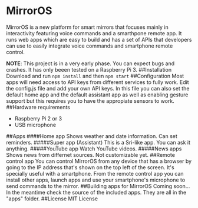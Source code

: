 # MirrorOS
MirrorOS is a new platform for smart mirrors that focuses mainly in interactivity featuring voice commands and a smarthpone remote app. It runs web apps which are easy to build and has a set of APIs that developers can use to easily integrate voice commands and smartphone remote control.

**NOTE**: This project is in a very early phase. You can expect bugs and crashes. It has only beeen tested on a Raspberry Pi 3.
##Installation
Download and run 
```npm install```
and then
```npm start```
##Configuration
Most apps will need access to API keys from different services to fully work. Edit the config.js file and add your own API keys.
In this file you can also set the default home app and the default assistant app as well as enabling gesture support but this requires you to have the appropiate sensors to work.
##Hardware requirements
- Raspberry Pi 2 or 3
- USB microphone

##Apps
####Home app
Shows weather and date information. Can set reminders.
#####Super app (Assistant)
This is a Sri-like app. You can ask it anything.
#####YouTube app
Watch YouTube videos.
#####News apps
Shows news from differnet sources. Not customizable yet.
##Remote control app
You can control MirrorOS from any device that has a browser by going to the IP address that's shown on the top left of the screen. It's specially useful with a smartphone.
From the remote control app you can install other apps, launch apps and use your smartphone's microphone to send commands to the mirror.
##Building apps for MirrorOS
Coming soon... In the meantime check the source of the included apps. They are all in the "apps" folder.
##License
MIT License
